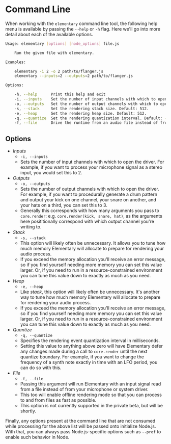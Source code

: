 # Command Line

When working with the `elementary` command line tool, the following help menu is available
by passing the `--help` or `-h` flag. Here we'll go into more detail about each of the available options.

```bash
Usage: elementary [options] [node_options] file.js

    Run the given file with elementary.

Examples:

    elementary -i 2 -o 2 path/to/flanger.js
    elementary --inputs=2 --outputs=2 path/to/flanger.js

Options:

    -h, --help      Print this help and exit
    -i, --inputs    Set the number of input channels with which to open the driver. Default: 0.
    -o, --outputs   Set the number of output channels with which to open the driver. Default: 2.
    -s, --stack     Set the rendering stack size. Default: 512.
    -e, --heap      Set the rendering heap size. Default: 512.
    -q, --quantize  Set the rendering quantization interval. Default: -1 (off).
    -f, --file      Drive the runtime from an audio file instead of from system input.
```

## Options

* *Inputs*
    * `-i, --inputs`
    * Sets the number of input channels with which to open the driver. For example, if you want to process your microphone
      signal as a stereo input, you would set this to 2.
* *Outputs*
    * `-o, --outputs`
    * Sets the number of output channels with which to open the driver. For example, if you want to procedurally generate a
      drum pattern and output your kick on one channel, your snare on another, and your hats on a third, you can set this to 3.
    * Generally this corresponds with how many arguments you pass to `core.render`: e.g. `core.render(kick, snare, hat)`, as the arguments
      here posititionally correspond with which output channel you're writing to.
* *Stack*
    * `-s, --stack`
    * This option will likely often be unnecessary. It allows you to tune how much memory Elementary will allocate to prepare for
      rendering your audio process.
    * If you exceed the memory allocation you'll receive an error message, so if you find yourself needing more memory you can set this value
      larger. Or, if you need to run in a resource-constrained environment you can tune this value down to exactly as much as you need.
* *Heap*
    * `-e, --heap`
    * Like *stack*, this option will likely often be unnecessary. It's another way to tune how much memory Elementary will allocate to prepare for
      rendering your audio process.
    * If you exceed the memory allocation you'll receive an error message, so if you find yourself needing more memory you can set this value
      larger. Or, if you need to run in a resource-constrained environment you can tune this value down to exactly as much as you need.
* *Quantize*
    * `-q, --quantize`
    * Specifies the rendering event quantization interval in milliseconds.
    * Setting this value to anything above zero will have Elementary defer any changes made during a call to `core.render` until the next quantize
      boundary. For example, if you want to change the frequency of a synth note exactly in time with an LFO period, you can do so with this.
* *File*
    * `-f, --file`
    * Passing this argument will run Elementary with an input signal read from a file instead of from your microphone or system driver.
    * This too will enable offline rendering mode so that you can process to and from files as fast as possible.
    * This option is not currently supported in the private beta, but will be shortly.

Finally, any options present at the command line that are not consumed while processing for the above list will be passed onto initialize Node.js.
With that, you can always pass Node.js-specific options such as `--prof` to enable such behavior in Node.

